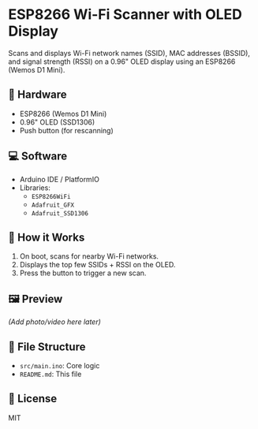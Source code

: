 # ESP8266 Wi-Fi Scanner with OLED Display

Scans and displays Wi-Fi network names (SSID), MAC addresses (BSSID), and signal strength (RSSI) on a 0.96" OLED display using an ESP8266 (Wemos D1 Mini).

## 🔧 Hardware
- ESP8266 (Wemos D1 Mini)
- 0.96" OLED (SSD1306)
- Push button (for rescanning)

## 💻 Software
- Arduino IDE / PlatformIO
- Libraries:
  - `ESP8266WiFi`
  - `Adafruit_GFX`
  - `Adafruit_SSD1306`

## 🚀 How it Works
1. On boot, scans for nearby Wi-Fi networks.
2. Displays the top few SSIDs + RSSI on the OLED.
3. Press the button to trigger a new scan.

## 🖼️ Preview
*(Add photo/video here later)*

## 📁 File Structure
- `src/main.ino`: Core logic
- `README.md`: This file

## 📄 License
MIT
